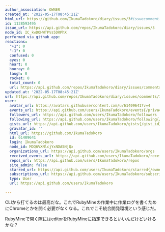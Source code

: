 ```yaml
---
author_association: OWNER
created_at: '2022-05-17T08:45:21Z'
html_url: https://github.com/IkumaTadokoro/diary/issues/3#issuecomment-1128593495
id: 1128593495
issue_url: https://api.github.com/repos/IkumaTadokoro/diary/issues/3
node_id: IC_kwDOHWTPVs5DRPhX
performed_via_github_app: 
reactions:
  "+1": 0
  "-1": 0
  confused: 0
  eyes: 0
  heart: 0
  hooray: 0
  laugh: 0
  rocket: 0
  total_count: 0
  url: https://api.github.com/repos/IkumaTadokoro/diary/issues/comments/1128593495/reactions
updated_at: '2022-05-17T08:45:21Z'
url: https://api.github.com/repos/IkumaTadokoro/diary/issues/comments/1128593495
user:
  avatar_url: https://avatars.githubusercontent.com/u/61409641?v=4
  events_url: https://api.github.com/users/IkumaTadokoro/events{/privacy}
  followers_url: https://api.github.com/users/IkumaTadokoro/followers
  following_url: https://api.github.com/users/IkumaTadokoro/following{/other_user}
  gists_url: https://api.github.com/users/IkumaTadokoro/gists{/gist_id}
  gravatar_id: ''
  html_url: https://github.com/IkumaTadokoro
  id: 61409641
  login: IkumaTadokoro
  node_id: MDQ6VXNlcjYxNDA5NjQx
  organizations_url: https://api.github.com/users/IkumaTadokoro/orgs
  received_events_url: https://api.github.com/users/IkumaTadokoro/received_events
  repos_url: https://api.github.com/users/IkumaTadokoro/repos
  site_admin: false
  starred_url: https://api.github.com/users/IkumaTadokoro/starred{/owner}{/repo}
  subscriptions_url: https://api.github.com/users/IkumaTadokoro/subscriptions
  type: User
  url: https://api.github.com/users/IkumaTadokoro

---
```

CLIから打てるのは最高だな。これでRubyMineの作業中に作業ログを書くためにChromeとかを開く必要がなくなる。これでこそ統合開発環境という感じだ。

RubyMineで開く際にはeditorをRubyMineに指定できるといいんだけどいけるかな？
